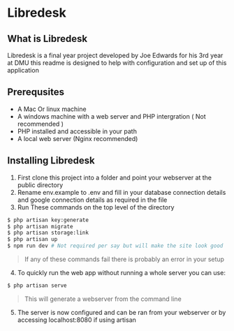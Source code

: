 # Libredesk

## What is Libredesk


Libredesk is a final year project developed by Joe Edwards for his 3rd year at DMU
this readme is designed to help with configuration and set up of this application

## Prerequsites

* A Mac Or linux machine
* A windows machine with a web server and PHP intergration ( Not recommended )
* PHP installed and accessible in your path
* A local web server (Nginx recommended)

## Installing Libredesk

1. First clone this project into a folder and point your webserver at the public directory
1. Rename env.example to .env and fill in your database connection details and google connection details as required in the file
1. Run These commands on the top level of the directory

```bash
$ php artisan key:generate
$ php artisan migrate
$ php artisan storage:link
$ php artisan up
$ npm run dev # Not required per say but will make the site look good
```
> If any of these commands fail there is probably an error in your setup
4. To quickly run the web app without running a whole server you can use:
```bash
$ php artisan serve
```
> This will generate a webserver from the command line

5. The server is now configured and can be ran from your webserver or by accessing localhost:8080 if using artisan
